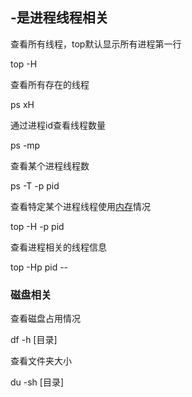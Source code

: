 ## -是进程线程相关

查看所有线程，top默认显示所有进程第一行

top -H

查看所有存在的线程

ps xH

通过进程id查看线程数量

ps -mp

查看某个进程线程数

ps -T -p pid

查看特定某个进程线程使用[内存](https://so.csdn.net/so/search?q=内存&spm=1001.2101.3001.7020)情况

top -H -p pid

查看进程相关的线程信息

 top -Hp pid    --

### 磁盘相关

查看磁盘占用情况

df -h [目录]

查看文件夹大小

du -sh [目录]
